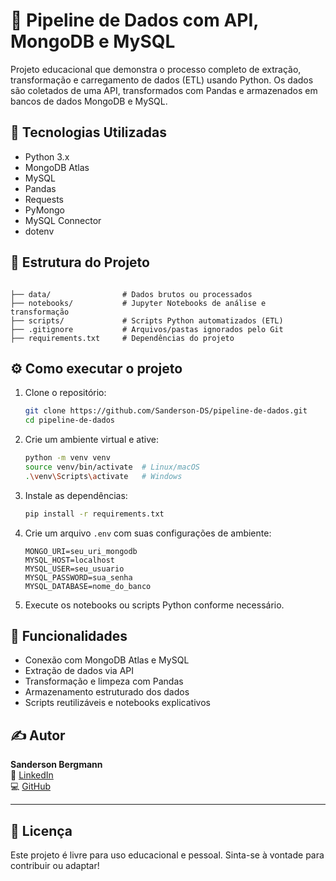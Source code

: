 # 🧠 Pipeline de Dados com API, MongoDB e MySQL

Projeto educacional que demonstra o processo completo de extração, transformação e carregamento de dados (ETL) usando Python. Os dados são coletados de uma API, transformados com Pandas e armazenados em bancos de dados MongoDB e MySQL.

## 🚀 Tecnologias Utilizadas

- Python 3.x
- MongoDB Atlas
- MySQL
- Pandas
- Requests
- PyMongo
- MySQL Connector
- dotenv

## 📁 Estrutura do Projeto

```

├── data/                # Dados brutos ou processados
├── notebooks/           # Jupyter Notebooks de análise e transformação
├── scripts/             # Scripts Python automatizados (ETL)
├── .gitignore           # Arquivos/pastas ignorados pelo Git
├── requirements.txt     # Dependências do projeto
```

## ⚙️ Como executar o projeto

1. Clone o repositório:
   ```bash
   git clone https://github.com/Sanderson-DS/pipeline-de-dados.git
   cd pipeline-de-dados
   ```

2. Crie um ambiente virtual e ative:
   ```bash
   python -m venv venv
   source venv/bin/activate  # Linux/macOS
   .\venv\Scripts\activate   # Windows
   ```

3. Instale as dependências:
   ```bash
   pip install -r requirements.txt
   ```

4. Crie um arquivo `.env` com suas configurações de ambiente:
   ```
   MONGO_URI=seu_uri_mongodb
   MYSQL_HOST=localhost
   MYSQL_USER=seu_usuario
   MYSQL_PASSWORD=sua_senha
   MYSQL_DATABASE=nome_do_banco
   ```

5. Execute os notebooks ou scripts Python conforme necessário.

## 🧪 Funcionalidades

- Conexão com MongoDB Atlas e MySQL
- Extração de dados via API
- Transformação e limpeza com Pandas
- Armazenamento estruturado dos dados
- Scripts reutilizáveis e notebooks explicativos

## ✍️ Autor

**Sanderson Bergmann**  
🔗 [LinkedIn](https://www.linkedin.com/in/sanderson-bergmann)  
💻 [GitHub](https://github.com/Sanderson-DS)

---

## 📌 Licença

Este projeto é livre para uso educacional e pessoal. Sinta-se à vontade para contribuir ou adaptar!
